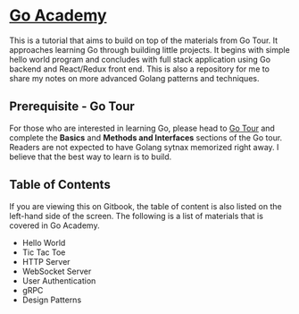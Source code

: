 # [Go Academy](https://calvinfeng.gitbook.io/go-academy/)

This is a tutorial that aims to build on top of the materials from Go Tour. It approaches learning
Go through building little projects. It begins with simple hello world program and concludes with
full stack application using Go backend and React/Redux front end. This is also a repository for me
to share my notes on more advanced Golang patterns and techniques.

## Prerequisite - Go Tour

For those who are interested in learning Go, please head to [Go Tour](https://tour.golang.org/) and
complete the **Basics** and **Methods and Interfaces** sections of the Go tour. Readers are not
expected to have Golang sytnax memorized right away. I believe that the best way to learn is to
build.

## Table of Contents

If you are viewing this on Gitbook, the table of content is also listed on the left-hand side of the
screen. The following is a list of materials that is covered in Go Academy.

- Hello World
- Tic Tac Toe
- HTTP Server
- WebSocket Server
- User Authentication
- gRPC
- Design Patterns

